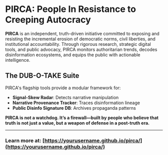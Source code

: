 # PIRCA: People In Resistance to Creeping Autocracy

**PIRCA** is an independent, truth-driven initiative committed to exposing and resisting the incremental erosion of democratic norms, civil liberties, and institutional accountability. Through rigorous research, strategic digital tools, and public advocacy, PIRCA monitors authoritarian trends, decodes disinformation ecosystems, and equips the public with actionable intelligence.

## The DUB-O-TAKE Suite
PIRCA's flagship tools provide a modular framework for:

- **Signal-Skew Radar**: Detects narrative manipulation
- **Narrative Provenance Tracker**: Traces disinformation lineage
- **Public Disinfo Signature DB**: Archives propaganda patterns

**PIRCA is not a watchdog. It’s a firewall—built by people who believe that truth is not just a value, but a weapon of defense in a post-truth era.**

---

### Learn more at: [https://yourusername.github.io/pirca/](https://yourusername.github.io/pirca/)
